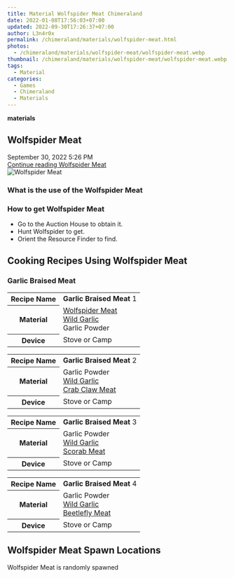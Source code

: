```yaml
---
title: Material Wolfspider Meat Chimeraland
date: 2022-01-08T17:56:03+07:00
updated: 2022-09-30T17:26:37+07:00
author: L3n4r0x
permalink: /chimeraland/materials/wolfspider-meat.html
photos:
  - /chimeraland/materials/wolfspider-meat/wolfspider-meat.webp
thumbnail: /chimeraland/materials/wolfspider-meat/wolfspider-meat.webp
tags:
  - Material
categories:
  - Games
  - Chimeraland
  - Materials
---
```


<section id="bootstrap-wrapper">
  <link
    rel="stylesheet"
    href="https://cdn.statically.io/gh/dimaslanjaka/Web-Manajemen/40ac3225/css/bootstrap-4.5-wrapper.css"
  />
  <div
    class="row g-0 border rounded overflow-hidden flex-md-row mb-4 shadow-sm position-relative bg-light text-dark"
  >
    <div class="col p-4 d-flex flex-column position-static">
      <strong class="d-inline-block mb-2 text-success">materials</strong>
      <h2 class="mb-0">Wolfspider Meat</h2>
      <div class="mb-1 text-muted">September 30, 2022 5:26 PM</div>
      <a
        href="/chimeraland/materials/wolfspider-meat.html"
        class="stretched-link d-none"
        >Continue reading Wolfspider Meat</a
      >
    </div>
    <div class="col-auto d-none d-lg-block">
      <img
        src="/chimeraland/materials/wolfspider-meat/wolfspider-meat.webp"
        alt="Wolfspider Meat"
      />
    </div>
  </div>
  <div class="row bg-light text-dark">
    <div class="col-lg-6 col-12 mb-2">
      <div class="card">
        <div class="card-body">
          <h3 class="card-title">What is the use of the Wolfspider Meat</h3>
          <div class="card-text"><ul></ul></div>
        </div>
      </div>
    </div>
    <div class="col-lg-6 col-12 mb-2">
      <div class="card">
        <div class="card-body">
          <h3 class="card-title">How to get Wolfspider Meat</h3>
          <div class="card-text">
            <ul>
              <li>Go to the Auction House to obtain it.</li>
              <li>Hunt Wolfspider to get.</li>
              <li>Orient the Resource Finder to find.</li>
            </ul>
          </div>
        </div>
      </div>
    </div>
    <div class="col-12 mb-2">
      <h2 id="cookable">Cooking Recipes Using Wolfspider Meat</h2>
      <div id="recipe-garlic-braised-meat">
        <h3 id="item-garlic-braised-meat">Garlic Braised Meat</h3>
        <div class="mb-2">
          <table class="table">
            <tr>
              <th>Recipe Name</th>
              <td><b>Garlic Braised Meat</b> 1</td>
            </tr>
            <tr>
              <th>Material</th>
              <td>
                <a
                  class="text-decoration-none"
                  href="/chimeraland/materials/wolfspider-meat.html"
                  >Wolfspider Meat</a
                ><br /><a
                  class="text-decoration-none"
                  href="/chimeraland/materials/wild-garlic.html"
                  >Wild Garlic</a
                ><br />Garlic Powder
              </td>
            </tr>
            <tr>
              <th>Device</th>
              <td>Stove or Camp</td>
            </tr>
          </table>
        </div>
        <div class="mb-2">
          <table class="table">
            <tr>
              <th>Recipe Name</th>
              <td><b>Garlic Braised Meat</b> 2</td>
            </tr>
            <tr>
              <th>Material</th>
              <td>
                Garlic Powder<br /><a
                  class="text-decoration-none"
                  href="/chimeraland/materials/wild-garlic.html"
                  >Wild Garlic</a
                ><br /><a
                  class="text-decoration-none"
                  href="/chimeraland/materials/crab-claw-meat.html"
                  >Crab Claw Meat</a
                >
              </td>
            </tr>
            <tr>
              <th>Device</th>
              <td>Stove or Camp</td>
            </tr>
          </table>
        </div>
        <div class="mb-2">
          <table class="table">
            <tr>
              <th>Recipe Name</th>
              <td><b>Garlic Braised Meat</b> 3</td>
            </tr>
            <tr>
              <th>Material</th>
              <td>
                Garlic Powder<br /><a
                  class="text-decoration-none"
                  href="/chimeraland/materials/wild-garlic.html"
                  >Wild Garlic</a
                ><br /><a
                  class="text-decoration-none"
                  href="/chimeraland/materials/scorab-meat.html"
                  >Scorab Meat</a
                >
              </td>
            </tr>
            <tr>
              <th>Device</th>
              <td>Stove or Camp</td>
            </tr>
          </table>
        </div>
        <div class="mb-2">
          <table class="table">
            <tr>
              <th>Recipe Name</th>
              <td><b>Garlic Braised Meat</b> 4</td>
            </tr>
            <tr>
              <th>Material</th>
              <td>
                Garlic Powder<br /><a
                  class="text-decoration-none"
                  href="/chimeraland/materials/wild-garlic.html"
                  >Wild Garlic</a
                ><br /><a
                  class="text-decoration-none"
                  href="/chimeraland/materials/beetlefly-meat.html"
                  >Beetlefly Meat</a
                >
              </td>
            </tr>
            <tr>
              <th>Device</th>
              <td>Stove or Camp</td>
            </tr>
          </table>
        </div>
      </div>
    </div>
    <div class="col-12 mb-2">
      <h2>Wolfspider Meat Spawn Locations</h2>
      <p>Wolfspider Meat is randomly spawned</p>
    </div>
  </div>
</section>